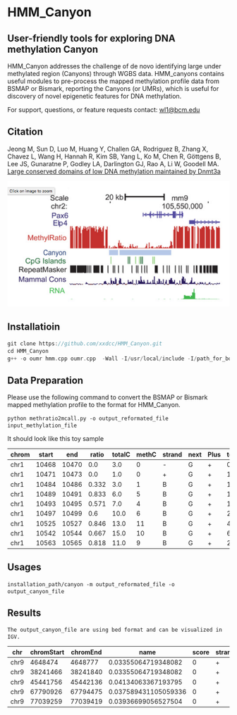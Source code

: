 # HMM_Canyon

## User-friendly tools for exploring DNA methylation Canyon
HMM_Canyon addresses the challenge of de novo identifying large under methylated region (Canyons) through WGBS data. HMM_canyons contains useful modules to pre-process the mapped methylation profile data from BSMAP or Bismark, reporting the Canyons (or UMRs), which is useful for discovery of novel epigenetic features for DNA methylation.

For support, questions, or feature requests contact: wl1@bcm.edu

## Citation
Jeong M, Sun D, Luo M, Huang Y, Challen GA, Rodriguez B, Zhang X, Chavez L, Wang H, Hannah R, Kim SB, Yang L, Ko M, Chen R, Göttgens B, Lee JS, Gunaratne P, Godley LA, Darlington GJ, Rao A, Li W, Goodell MA. [Large conserved domains of low DNA methylation maintained by Dnmt3a](https://www.ncbi.nlm.nih.gov/pmc/articles/PMC3920905/)


![image](canyon.png)


## Installatioin
```C++
git clone https://github.com/xxdcc/HMM_Canyon.git
cd HMM_Canyon
g++ -o oumr hmm.cpp oumr.cpp  -Wall -I/usr/local/include -I/path_for_boost/boost/1.55.0/ -g -O3 -L/spath_for_boost/boost/1.55.0/stage/lib/ -lboost_program_options
```
## Data Preparation
Please use the following command to convert the BSMAP or Bismark mapped methylation profile to the format for HMM_Canyon.
```
python methratio2mcall.py -o output_reformated_file input_methylation_file
```
It should look like this toy sample 

chrom|start|end|ratio|totalC|methC|strand|next|Plus|totalC.1|methC.1|Minus|totalC.2|methC.2|localSeq
---|---|---|---|---|---|---|---|---|---|---|---|---|---|---
chr1|10468|10470|0.0|3.0|0|-|G|+|0.0|0|-|3.0|0|CG
chr1|10471|10473|0.0|1.0|0|+|G|+|1.0|0|-|0.0|0|CG
chr1|10484|10486|0.332|3.0|1|B|G|+|1.0|1|-|2.0|0|CG
chr1|10489|10491|0.833|6.0|5|B|G|+|1.0|1|-|5.0|4|CG
chr1|10493|10495|0.571|7.0|4|B|G|+|1.0|0|-|6.0|4|CG
chr1|10497|10499|0.6|10.0|6|B|G|+|2.0|0|-|8.0|6|CG
chr1|10525|10527|0.846|13.0|11|B|G|+|4.0|3|-|9.0|8|CG
chr1|10542|10544|0.667|15.0|10|B|G|+|6.0|2|-|9.0|8|CG
chr1|10563|10565|0.818|11.0|9|B|G|+|2.0|1|-|9.0|8|CG


## Usages

```
installation_path/canyon -m output_reformated_file -o output_canyon_file
```

## Results
```
The output_canyon_file are using bed format and can be visualized in IGV.
```
chr|chromStart|chromEnd|name|score|strand|thickStart|thickEnd|itemRgb
---|---|---|---|---|---|---|---|---
chr9|4648474|4648777|0.03355064719348082|0|+|4648474|4648777|0
chr9|38241466|38241840|0.03355064719348082|0|+|38241466|38241840|0
chr9|45441756|45442136|0.04134063367193795|0|+|45441756|45442136|0
chr9|67790926|67794475|0.037589431105059336|0|+|67790926|67794475|0
chr9|77039259|77039419|0.03936699056527504|0|+|77039259|77039419|0

